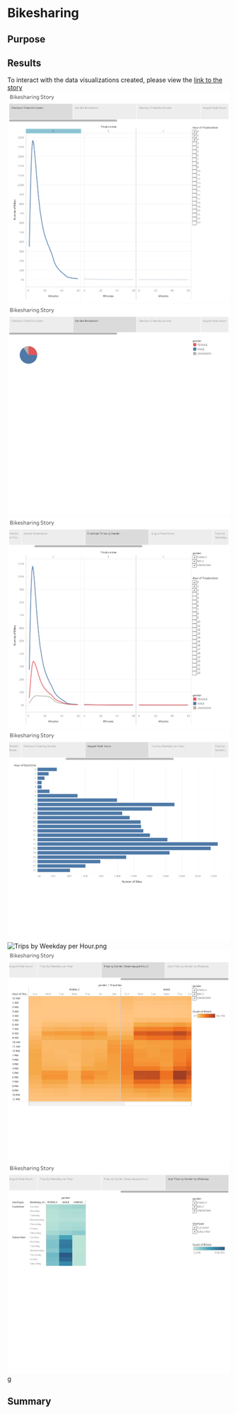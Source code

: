 # Bikesharing
## Purpose
## Results
To interact with the data visualizations created, please view the [link to the story](https://public.tableau.com/app/profile/thomas.chin4347/viz/Module14Challenge_16683760808430/BikesharingStory?publish=yes "link to dashboard")
![Checkout Times For Users.png](https://github.com/tommy-chin/bikesharing/blob/main/images/Checkout%20Times%20For%20Users.png)
![Gender Breakdown.png](https://github.com/tommy-chin/bikesharing/blob/main/images/Gender%20Breakdown.png)
![Checkout Times by Gender.png](https://github.com/tommy-chin/bikesharing/blob/main/images/Checkout%20Times%20by%20Gender.png)
![August Peak Hours.png](https://github.com/tommy-chin/bikesharing/blob/main/images/August%20Peak%20Hours.png)
![Trips by Weekday per Hour.png
](https://github.com/tommy-chin/bikesharing/blob/main/images/Trips%20by%20Weekday%20per%20Hour.png)
![Trips by Gender (Weekday per Hour).png](https://github.com/tommy-chin/bikesharing/blob/main/images/Trips%20by%20Gender%20(Weekday%20per%20Hour).png)
![User Trips by Gender by Weekday.png](https://github.com/tommy-chin/bikesharing/blob/main/images/User%20Trips%20by%20Gender%20by%20Weekday.png)
g

## Summary
